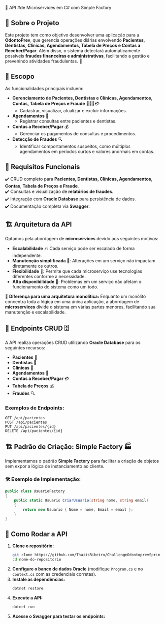  📌 API #de Microservices em C# com Simple Factory

## 📖 Sobre o Projeto
Este projeto tem como objetivo desenvolver uma aplicação para a **OdontoPrev**, que gerencia operações diárias envolvendo **Pacientes, Dentistas, Clínicas, Agendamentos, Tabela de Preços e Contas a Receber/Pagar**. Além disso, o sistema detectará automaticamente possíveis **fraudes financeiras e administrativas**, facilitando a gestão e prevenindo atividades fraudulentas. 🚀

## 📐 Escopo
As funcionalidades principais incluem:
- **Gerenciamento de Pacientes, Dentistas e Clínicas, Agendamentos, Contas, Tabela de Preços e Fraude** 🏥👨‍⚕️💳
  - Cadastrar, visualizar, atualizar e excluir informações.
- **Agendamentos** 📅
  - Registrar consultas entre pacientes e dentistas.
- **Contas a Receber/Pagar** 💰
  - Gerenciar os pagamentos de consultas e procedimentos.
- **Detecção de Fraudes** 🔍
  - Identificar comportamentos suspeitos, como múltiplos agendamentos em períodos curtos e valores anormais em contas.

## 📝 Requisitos Funcionais
✔️ CRUD completo para **Pacientes, Dentistas, Clínicas, Agendamentos, Contas, Tabela de Preços e Fraude**.  
✔️ Consultas e visualização de **relatórios de fraudes**.  
✔️ Integração com **Oracle Database** para persistência de dados.  
✔️ Documentação completa via **Swagger**.  

## 🏗️ Arquitetura da API
Optamos pela abordagem de **microservices** devido aos seguintes motivos:
- **Escalabilidade** ⚡: Cada serviço pode ser escalado de forma independente.
- **Manutenção simplificada** 🔧: Alterações em um serviço não impactam diretamente os outros.
- **Flexibilidade** 🔀: Permite que cada microserviço use tecnologias diferentes conforme a necessidade.
- **Alta disponibilidade** 📡: Problemas em um serviço não afetam o funcionamento do sistema como um todo.

🔹 **Diferença para uma arquitetura monolítica:** Enquanto um monólito concentra toda a lógica em uma única aplicação, a abordagem de **microservices** divide o sistema em várias partes menores, facilitando sua manutenção e escalabilidade.

## 📌 Endpoints CRUD 🗄️
A API realiza operações CRUD utilizando **Oracle Database** para os seguintes recursos:
- **Pacientes** 👤
- **Dentistas** 🦷
- **Clínicas** 🏥
- **Agendamentos** 📅
- **Contas a Receber/Pagar** 💳
- **Tabela de Preços** 💰
- **Fraudes** 🔍

### Exemplos de Endpoints:
```http
GET /api/pacientes
POST /api/pacientes
PUT /api/pacientes/{id}
DELETE /api/pacientes/{id}
```

## 🏗️ Padrão de Criação: Simple Factory 🏭
Implementamos o padrão **Simple Factory** para facilitar a criação de objetos sem expor a lógica de instanciamento ao cliente.

### 🛠 Exemplo de Implementação:
```csharp
public class UsuarioFactory
{
    public static Usuario CriarUsuario(string nome, string email)
    {
        return new Usuario { Nome = nome, Email = email };
    }
}
```


## 🚀 Como Rodar a API
1. **Clone o repositório:**
   ```sh
   git clone https://github.com/ThaiisRibeiro/ChallengeOdontoprevSprint3.git
   cd nome-do-repositorio
   ```
2. **Configure o banco de dados Oracle** (modifique `Program.cs` e no  `Context.cs`  com as credenciais corretas).
3. **Instale as dependências:**
   ```sh
   dotnet restore
   ```
4. **Execute a API:**
   ```sh
   dotnet run
   ```
5. **Acesse o Swagger para testar os endpoints:** 


